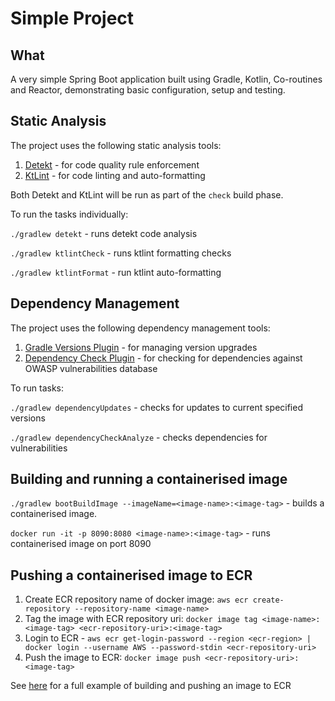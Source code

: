 # Simple Project

## What

A very simple Spring Boot application built using Gradle, Kotlin, Co-routines and Reactor, demonstrating basic
configuration, setup and testing.

## Static Analysis

The project uses the following static analysis tools:

1. [Detekt](https://detekt.github.io/detekt/) - for code quality rule enforcement
2. [KtLint](https://ktlint.github.io/) - for code linting and auto-formatting

Both Detekt and KtLint will be run as part of the `check` build phase.

To run the tasks individually:

`./gradlew detekt` - runs detekt code analysis

`./gradlew ktlintCheck` - runs ktlint formatting checks

`./gradlew ktlintFormat` - run ktlint auto-formatting

## Dependency Management

The project uses the following dependency management tools:

1. [Gradle Versions Plugin](https://github.com/ben-manes/gradle-versions-plugin) - for managing version upgrades
2. [Dependency Check Plugin](https://jeremylong.github.io/DependencyCheck/dependency-check-gradle/index.html) - for
   checking for dependencies against OWASP vulnerabilities database

To run tasks:

`./gradlew dependencyUpdates` - checks for updates to current specified versions

`./gradlew dependencyCheckAnalyze` - checks dependencies for vulnerabilities


## Building and running a containerised image

`./gradlew bootBuildImage --imageName=<image-name>:<image-tag>` - builds a containerised image.

`docker run -it -p 8090:8080 <image-name>:<image-tag>` - runs containerised image on port 8090

## Pushing a containerised image to ECR

1. Create ECR repository name of docker image: `aws ecr create-repository --repository-name <image-name>`
2. Tag the image with ECR repository uri: `docker image tag <image-name>:<image-tag> <ecr-repository-uri>:<image-tag>` 
3. Login to ECR - `aws ecr get-login-password --region <ecr-region> | docker login --username AWS --password-stdin <ecr-repository-uri>`
4. Push the image to ECR: `docker image push <ecr-repository-uri>:<image-tag>`

See [here](docs/Containerising.md) for a full example of building and pushing an image to ECR
